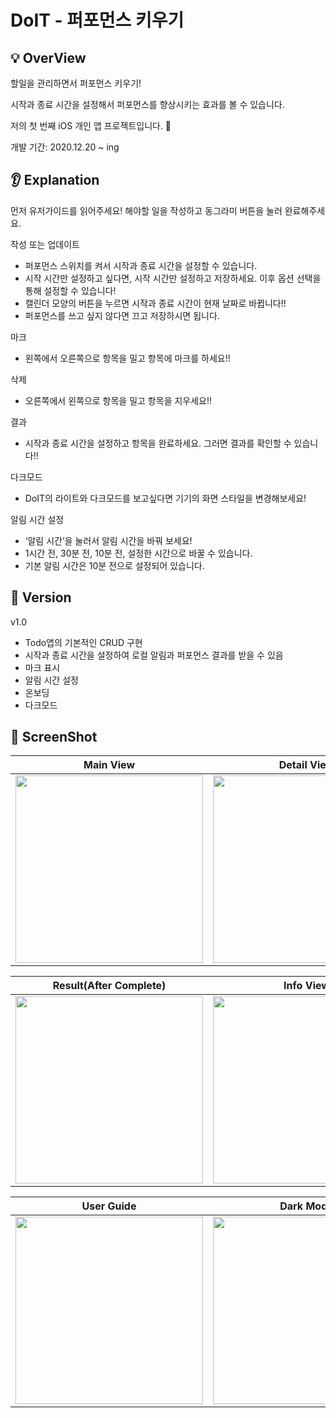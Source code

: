 # DoIT - 퍼포먼스 키우기

## 💡 OverView
할일을 관리하면서 퍼포먼스 키우기! 

시작과 종료 시간을 설정해서 퍼포먼스를 향상시키는 효과를 볼 수 있습니다.

저의 첫 번째 iOS 개인 앱 프로젝트입니다. 👀

개발 기간: 2020.12.20 ~ ing

## 👂 Explanation
먼저 유저가이드를 읽어주세요!
해야할 일을 작성하고 동그라미 버튼을 눌러 완료해주세요.

작성 또는 업데이트
- 퍼포먼스 스위치를 켜서 시작과 종료 시간을 설정할 수 있습니다.
- 시작 시간만 설정하고 싶다면, 시작 시간만 설정하고 저장하세요. 이후 옵션 선택을 통해 설정할 수 있습니다!
- 캘린더 모양의 버튼을 누르면 시작과 종료 시간이 현재 날짜로 바뀝니다!! 
- 퍼포먼스를 쓰고 싶지 않다면 끄고 저장하시면 됩니다.

마크
- 왼쪽에서 오른쪽으로 항목을 밀고 항목에 마크를 하세요!!

삭제
- 오른쪽에서 왼쪽으로 항목을 밀고 항목을 지우세요!!

결과
- 시작과 종료 시간을 설정하고 항목을 완료하세요. 그러면 결과를 확인할 수 있습니다!!

다크모드
- DoIT의 라이트와 다크모드를 보고싶다면 기기의 화면 스타일을 변경해보세요!

알림 시간 설정
- ‘알림 시간’을 눌러서 알림 시간을 바꿔 보세요!
- 1시간 전, 30분 전, 10분 전, 설정한 시간으로 바꿀 수 있습니다. 
-  기본 알림 시간은 10분 전으로 설정되어 있습니다.

## 📌 Version

v1.0
- Todo앱의 기본적인 CRUD 구현
- 시작과 종료 시간을 설정하여 로컬 알림과 퍼포먼스 결과를 받을 수 있음
- 마크 표시
- 알림 시간 설정
- 온보딩
- 다크모드

## 📌 ScreenShot
|                                                           Main View                                                           |                                                          Detail View                                                          |
|:-----------------------------------------------------------------------------------------------------------------------------:|:-----------------------------------------------------------------------------------------------------------------------------:|
| <img src="https://user-images.githubusercontent.com/51147838/104213005-3280a600-5479-11eb-9912-92891d7d29c3.png" width="300"> | <img src="https://user-images.githubusercontent.com/51147838/104213130-53e19200-5479-11eb-8033-f3acf4f3b314.png" width="300"> |

|                                                     Result(After Complete)                                                    |                                                           Info View                                                           |
|:-----------------------------------------------------------------------------------------------------------------------------:|:-----------------------------------------------------------------------------------------------------------------------------:|
| <img src="https://user-images.githubusercontent.com/51147838/104213137-5643ec00-5479-11eb-853a-29d77c78a331.png" width="300"> | <img src="https://user-images.githubusercontent.com/51147838/104213561-c94d6280-5479-11eb-8649-1c7f01f9da04.png" width="300"> |

|                                                           User Guide                                                          |                                                           Dark Mode                                                           |
|:-----------------------------------------------------------------------------------------------------------------------------:|:-----------------------------------------------------------------------------------------------------------------------------:|
| <img src="https://user-images.githubusercontent.com/51147838/104213806-0ca7d100-547a-11eb-8ad0-c94735e1a740.png" width="300"> | <img src="https://user-images.githubusercontent.com/51147838/104213829-12051b80-547a-11eb-9a43-0a5d0bf8851b.png" width="300"> |

